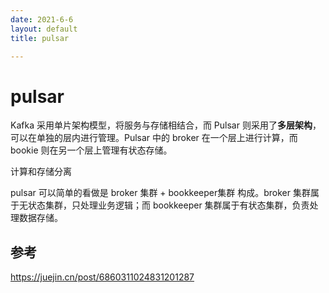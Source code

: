 ```yaml
---
date: 2021-6-6
layout: default
title: pulsar

---
```


# pulsar

Kafka 采用单片架构模型，将服务与存储相结合，而 Pulsar 则采用了**多层架构**，可以在单独的层内进行管理。Pulsar 中的 broker 在一个层上进行计算，而 bookie 则在另一个层上管理有状态存储。

计算和存储分离

pulsar 可以简单的看做是 broker 集群 + bookkeeper集群 构成。broker 集群属于无状态集群，只处理业务逻辑；而 bookkeeper 集群属于有状态集群，负责处理数据存储。

## 参考

https://juejin.cn/post/6860311024831201287